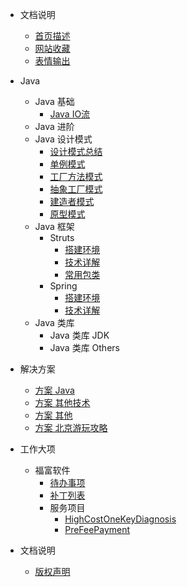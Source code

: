 - 文档说明
  - [首页描述](/0_doc/00_home/00_0)
  - [网站收藏](/0_doc/00_home/00_1)
  - [表情输出](/0_doc/00_home/04_3)

- Java
  - Java 基础
    - [Java IO流](/0_doc/00_Java/Java_Basic/Java_IO/00)
  - Java 进阶
  - Java 设计模式
    - [设计模式总结](/0_doc/00_Java/Java_Design/00_总结)
    - [单例模式](/0_doc/00_Java/Java_Design/01_单例模式)
    - [工厂方法模式](/0_doc/00_Java/Java_Design/02_工厂方法模式)
    - [抽象工厂模式](/0_doc/00_Java/Java_Design/03_抽象工厂模式)
    - [建造者模式](/0_doc/00_Java/Java_Design/03)
    - [原型模式](/0_doc/00_Java/Java_Design/04)
  - Java 框架
    - Struts
      - [搭建环境](/0_doc/00_Java/Java_Framework/0_Struts/00_项目)
      - [技术详解](/0_doc/00_Java/Java_Framework/0_Struts/01_总结)
      - [常用包类](/0_doc/00_Java/Java_Framework/0_Struts/02_常用包类)
    - Spring
      - [搭建环境](/0_doc/00_Java/Java_Framework/1_Spring/00_DevelormentBuild)
      - [技术详解](/0_doc/00_Java/Java_Framework/1_Spring/01_Basic)
  - Java 类库
    - Java 类库 JDK
    - Java 类库 Others


- 解决方案
  - [方案 Java](/0_doc/99_Solution/000_Java)
  - [方案 其他技术](/0_doc/99_Solution/100_OthersTechnical)
  - [方案 其他](/0_doc/99_Solution/200_Others)
  - [方案 北京游玩攻略](/0_doc/99_Solution/201_BeiJingVisit)

- 工作大项
  - 福富软件
    - [待办事项](/0_doc/01_Work/Work_FFCS/FFCS_Todo)
    - [补丁列表](/0_doc/01_Work/Work_FFCS/FFCS_Patch)
    - 服务项目
      - [HighCostOneKeyDiagnosis](/0_doc/01_Work/Work_FFCS/FFCS_Services/HighCostOneKeyDiagnosis)
      - [PreFeePayment](/0_doc/01_Work/Work_FFCS/FFCS_Services/PreFeePayment)

- 文档说明
  - [版权声明](/0_doc/00_Home/03_版权声明)

